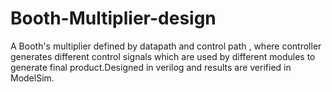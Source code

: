 # Booth-Multiplier-design
A Booth's multiplier defined by datapath and control path , where controller generates different control signals which are used by different modules to generate final product.Designed in verilog and results are verified in ModelSim.

